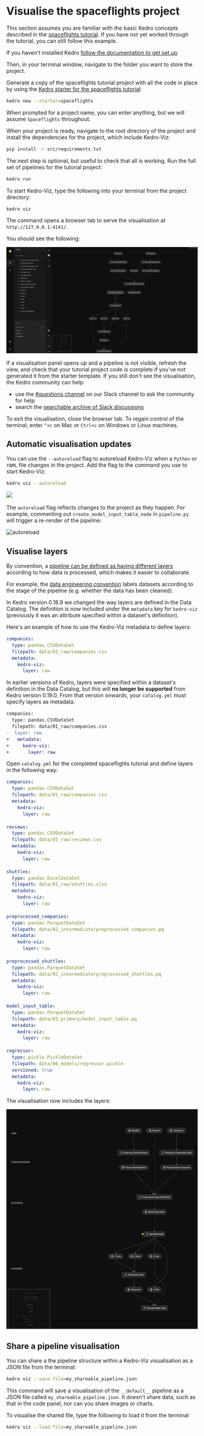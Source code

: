 # Visualise the spaceflights project


This section assumes you are familiar with the basic Kedro concepts described in the [spaceflights tutorial](../tutorial/spaceflights_tutorial.md). If you have not yet worked through the tutorial, you can still follow this example.

If you haven't installed Kedro [follow the documentation to get set up](../get_started/install.md).

Then, in your terminal window, navigate to the folder you want to store the project.

Generate a copy of the spaceflights tutorial project with all the code in place by using the [Kedro starter for the spaceflights tutorial](https://github.com/kedro-org/kedro-starters/tree/main/spaceflights):

```bash
kedro new --starter=spaceflights
```

When prompted for a project name, you can enter anything, but we will assume `Spaceflights` throughout.

When your project is ready, navigate to the root directory of the project and install the dependencies for the project, which include Kedro-Viz:

```bash
pip install -r src/requirements.txt
```

The next step is optional, but useful to check that all is working. Run the full set of pipelines for the tutorial project:

```bash
kedro run
```

To start Kedro-Viz, type the following into your terminal from the project directory:

```bash
kedro viz
```

The command opens a browser tab to serve the visualisation at `http://127.0.0.1:4141/`.

You should see the following:

![](../meta/images/pipeline_visualisation.png)

If a visualisation panel opens up and a pipeline is not visible, refresh the view, and check that your tutorial project code is complete if you've not generated it from the starter template. If you still don't see the visualisation, the Kedro community can help:

* use the [#questions channel](https://slack.kedro.org/) on our Slack channel to ask the community for help
* search the [searchable archive of Slack discussions](https://www.linen.dev/s/kedro)

To exit the visualisation, close the browser tab. To regain control of the terminal, enter `^+c` on Mac or `Ctrl+c` on Windows or Linux machines.

## Automatic visualisation updates

You can use the `--autoreload` flag to autoreload Kedro-Viz when a `Python` or `YAML` file changes in the project. Add the flag to the command you use to start Kedro-Viz:

```bash
kedro viz --autoreload
```

![](../meta/images/kedro_viz_autoreload.gif)

The `autoreload` flag reflects changes to the project as they happen. For example, commenting out `create_model_input_table_node` in `pipeline.py` will trigger a re-render of the pipeline:

![autoreload](../meta/images/autoreload.gif)

## Visualise layers

By convention, a [pipeline can be defined as having different layers](../resources/glossary.md#layers-data-engineering-convention) according to how data is processed, which makes it easier to collaborate.

For example, the [data engineering convention](https://towardsdatascience.com/the-importance-of-layered-thinking-in-data-engineering-a09f685edc71) labels datasets according to the stage of the pipeline (e.g. whether the data has been cleaned).

In Kedro version 0.18.9 we changed the way layers are defined in the Data Catalog. The definition is now included under the `metadata` key for `kedro-viz` (previously it was an attribute specified within a dataset's definition).

Here's an example of how to use the Kedro-Viz metadata to define layers:

```yaml
companies:
  type: pandas.CSVDataSet
  filepath: data/01_raw/companies.csv
  metadata:
    kedro-viz:
      layer: raw
```

In earlier versions of Kedro, layers were specified within a dataset's definition in the Data Catalog, but this will **no longer be supported** from Kedro version 0.19.0. From that version onwards, your `catalog.yml` must specify layers as metadata.

```diff
companies:
  type: pandas.CSVDataSet
  filepath: data/01_raw/companies.csv
-  layer: raw
+   metadata:
+     kedro-viz:
+       layer: raw
```

Open `catalog.yml` for the completed spaceflights tutorial and define layers in the following way:

```yaml
companies:
  type: pandas.CSVDataSet
  filepath: data/01_raw/companies.csv
  metadata:
    kedro-viz:
      layer: raw

reviews:
  type: pandas.CSVDataSet
  filepath: data/01_raw/reviews.csv
  metadata:
    kedro-viz:
      layer: raw

shuttles:
  type: pandas.ExcelDataSet
  filepath: data/01_raw/shuttles.xlsx
  metadata:
    kedro-viz:
      layer: raw

preprocessed_companies:
  type: pandas.ParquetDataSet
  filepath: data/02_intermediate/preprocessed_companies.pq
  metadata:
    kedro-viz:
      layer: raw

preprocessed_shuttles:
  type: pandas.ParquetDataSet
  filepath: data/02_intermediate/preprocessed_shuttles.pq
  metadata:
    kedro-viz:
      layer: raw

model_input_table:
  type: pandas.ParquetDataSet
  filepath: data/03_primary/model_input_table.pq
  metadata:
    kedro-viz:
      layer: raw

regressor:
  type: pickle.PickleDataSet
  filepath: data/06_models/regressor.pickle
  versioned: true
  metadata:
    kedro-viz:
      layer: raw
```

The visualisation now includes the layers:

![](../meta/images/pipeline_visualisation_with_layers.png)

## Share a pipeline visualisation

You can share a the pipeline structure within a Kedro-Viz visualisation as a JSON file from the terminal:

```bash
kedro viz --save-file=my_shareable_pipeline.json
```

This command will save a visualisation of the `__default__` pipeline as a JSON file called `my_shareable_pipeline.json`. It doesn't share data, such as that in the code panel, nor can you share images or charts.

To visualise the shared file, type the following to load it from the terminal:

```bash
kedro viz --load-file=my_shareable_pipeline.json
```
